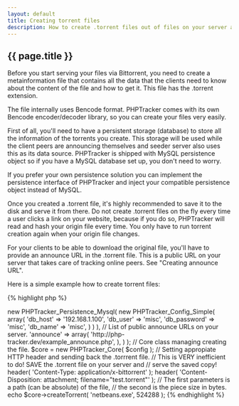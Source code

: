 ```yaml
---
layout: default
title: Creating torrent files
description: How to create .torrent files out of files on your server and provide bittorrent download to your users. Code examples, description.
---
```

## {{ page.title }} ##

Before you start serving your files via Bittorrent, you need to create a metainformation file that contains all the data that the clients need to know about the content of the file and how to get it. This file has the .torrent extension.  
  
The file internally uses Bencode format. PHPTracker comes with its own Bencode encoder/decoder library, so you can create your files very easily.  
  
First of all, you'll need to have a persistent storage (database) to store all the information of the torrents you create. This storage will be used while the client peers are announcing themselves and seeder server also uses this as its data source. PHPTracker is shipped with MySQL persistence object so if you have a MySQL database set up, you don't need to worry.  
  
If you prefer your own persistence solution you can implement the persistence interface of PHPTracker and inject your compatible persistence object instead of MySQL.  
  
Once you created a .torrent file, it's highly recommended to save it to the disk and serve it from there. Do not create .torrent files on the fly every time a user clicks a link on your website, because if you do so, PHPTracker will read and hash your origin file every time. You only have to run torrent creation again when your origin file changes.  
  
For your clients to be able to download the original file, you'll have to provide an announce URL in the .torrent file. This is a public URL on your server that takes care of tracking online peers. See "Creating announce URL".  
  
Here is a simple example how to create torrent files:  
  
{% highlight php %}
<?php
// -----------------------------------------------------------
// This is how to create a .torrent file from a physical file.
// -----------------------------------------------------------

// Registering autoloader, essential to use the library.
require( dirname(__FILE__).'/lib/PHPTracker/Autoloader.php' );
PHPTracker_Autoloader::register();

// Creating a simple config object. You can replace this with your object
// implementing PHPTracker_Config_Interface.
$config = new PHPTracker_Config_Simple( array(
	// Persistense object implementing PHPTracker_Persistence_Interface.
	// We use MySQL here. The object is initialized with its own config.
	'persistence' => new PHPTracker_Persistence_Mysql(
		new PHPTracker_Config_Simple( array(
			'db_host'       => '192.168.1.100',
			'db_user'       => 'misc',
			'db_password'   => 'misc',
			'db_name'       => 'misc',
		) )
	),
	// List of public announce URLs on your server.
	'announce'  => array(
		'http://php-tracker.dev/example_announce.php',
	),
) );

// Core class managing creating the file.
$core = new PHPTracker_Core( $config );

// Setting appropiate HTTP header and sending back the .torrrent file.
// This is VERY inefficient to do! SAVE the .torrent file on your server and
// serve the saved copy!
header( 'Content-Type: application/x-bittorrent' );
header( 'Content-Disposition: attachment; filename="test.torrent"' );

// The first parameters is a path (can be absolute) of the file,
// the second is the piece size in bytes.
echo $core->createTorrent( 'netbeans.exe', 524288 );
{% endhighlight %}
